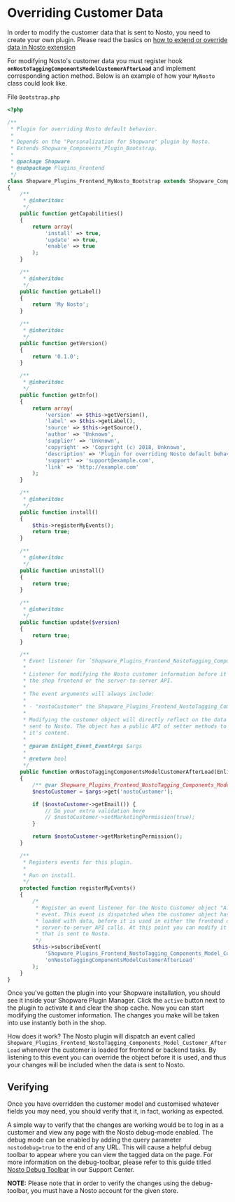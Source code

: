 # Overriding Customer Data

In order to modify the customer data that is sent to Nosto, you need to create your own plugin. Please read the basics on [how to extend or override data in Nosto extension](https://github.com/supercid/wiki-docs/tree/16e7063bba4e84d9e0e1b47564ffda8a7eb25486/Overriding-or-Extending-Functionalities.md)

For modifying Nosto's customer data you must register hook **`onNostoTaggingComponentsModelCustomerAfterLoad`** and implement corresponding action method. Below is an example of how your `MyNosto` class could look like.

File `Bootstrap.php`

```php
<?php

/**
 * Plugin for overriding Nosto default behavior.
 *
 * Depends on the "Personalization for Shopware" plugin by Nosto.
 * Extends Shopware_Components_Plugin_Bootstrap.
 *
 * @package Shopware
 * @subpackage Plugins_Frontend
 */
class Shopware_Plugins_Frontend_MyNosto_Bootstrap extends Shopware_Components_Plugin_Bootstrap
{
    /**
     * @inheritdoc
     */
    public function getCapabilities()
    {
        return array(
            'install' => true,
            'update' => true,
            'enable' => true
        );
    }

    /**
     * @inheritdoc
     */
    public function getLabel()
    {
        return 'My Nosto';
    }

    /**
     * @inheritdoc
     */
    public function getVersion()
    {
        return '0.1.0';
    }

    /**
     * @inheritdoc
     */
    public function getInfo()
    {
        return array(
            'version' => $this->getVersion(),
            'label' => $this->getLabel(),
            'source' => $this->getSource(),
            'author' => 'Unknown',
            'supplier' => 'Unknown',
            'copyright' => 'Copyright (c) 2018, Unknown',
            'description' => 'Plugin for overriding Nosto default behavior',
            'support' => 'support@example.com',
            'link' => 'http://example.com'
        );
    }

    /**
     * @inheritdoc
     */
    public function install()
    {
        $this->registerMyEvents();
        return true;
    }

    /**
     * @inheritdoc
     */
    public function uninstall()
    {
        return true;
    }

    /**
     * @inheritdoc
     */
    public function update($version)
    {
        return true;
    }

    /**
     * Event listener for `Shopware_Plugins_Frontend_NostoTagging_Components_Model_Customer_AfterLoad`.
     *
     * Listener for modifying the Nosto customer information before it is used in
     * the shop frontend or the server-to-server API.
     *
     * The event arguments will always include:
     *
     * - "nostoCustomer" the Shopware_Plugins_Frontend_NostoTagging_Components_Model_Customer
     *
     * Modifying the customer object will directly reflect on the data that is
     * sent to Nosto. The object has a public API of setter methods to modify
     * it's content.
     *
     * @param Enlight_Event_EventArgs $args
     *
     * @return bool
     */
    public function onNostoTaggingComponentsModelCustomerAfterLoad(Enlight_Event_EventArgs $args)
    {
        /** @var Shopware_Plugins_Frontend_NostoTagging_Components_Model_Customer $nostoCustomer */
        $nostoCustomer = $args->get('nostoCustomer');

        if ($nostoCustomer->getEmail()) {
            // Do your extra validation here
            // $nostoCustomer->setMarketingPermission(true);
        }

        return $nostoCustomer->getMarketingPermission();
    }

    /**
     * Registers events for this plugin.
     *
     * Run on install.
     */
    protected function registerMyEvents()
    {
        /*
         * Register an event listener for the Nosto Customer object "AfterLoad"
         * event. This event is dispatched when the customer object has been
         * loaded with data, before it is used in either the frontend or in the
         * server-to-server API calls. At this point you can modify it's content
         * that is sent to Nosto.
         */
        $this->subscribeEvent(
            'Shopware_Plugins_Frontend_NostoTagging_Components_Model_Customer_AfterLoad',
            'onNostoTaggingComponentsModelCustomerAfterLoad'
        );
    }
}
```

Once you've gotten the plugin into your Shopware installation, you should see it inside your Shopware Plugin Manager. Click the `active` button next to the plugin to activate it and clear the shop cache. Now you can start modifying the customer information. The changes you make will be taken into use instantly both in the shop.

How does it work? The Nosto plugin will dispatch an event called `Shopware_Plugins_Frontend_NostoTagging_Components_Model_Customer_AfterLoad` whenever the customer is loaded for frontend or backend tasks. By listening to this event you can override the object before it is used, and thus your changes will be included when the data is sent to Nosto.

## Verifying

Once you have overridden the customer model and customised whatever fields you may need, you should verify that it, in fact, working as expected.

A simple way to verify that the changes are working would be to log in as a customer and view any page with the Nosto debug-mode enabled. The debug mode can be enabled by adding the query parameter `nostodebug=true` to the end of any URL. This will cause a helpful debug toolbar to appear where you can view the tagged data on the page. For more information on the debug-toolbar, please refer to this guide titled [Nosto Debug Toolbar](https://support.nosto.com/get-started/nosto-debug-toolbar/) in our Support Center.

**NOTE:** Please note that in order to verify the changes using the debug-toolbar, you must have a Nosto account for the given store.

